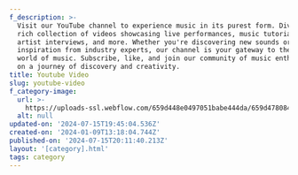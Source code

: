 ```yaml
---
f_description: >-
  Visit our YouTube channel to experience music in its purest form. Dive into a
  rich collection of videos showcasing live performances, music tutorials,
  artist interviews, and more. Whether you're discovering new sounds or seeking
  inspiration from industry experts, our channel is your gateway to the vibrant
  world of music. Subscribe, like, and join our community of music enthusiasts
  on a journey of discovery and creativity.
title: Youtube Video
slug: youtube-video
f_category-image:
  url: >-
    https://uploads-ssl.webflow.com/659d448e0497051babe444da/659d478084f01a8bfe670e44_FdeISeoVIAA7f-I.jpeg
  alt: null
updated-on: '2024-07-15T19:45:04.536Z'
created-on: '2024-01-09T13:18:04.744Z'
published-on: '2024-07-15T20:11:40.213Z'
layout: '[category].html'
tags: category
---
```



